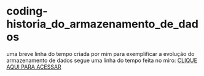 # coding-historia_do_armazenamento_de_dados
uma breve linha do tempo criada por mim para exemplificar a evolução do armazenamento de dados
segue uma linha do tempo feita no miro:
[CLIQUE AQUI PARA ACESSAR](https://miro.com/welcomeonboard/VEF4ZmdqUkxXdmNDYWpXRnNZWlpRSHVaeEY4SjNSQlcyYzVxWGRRd1BKbTZRbGhoM1NLUDNEbWlFUmxXYzR3WmRoV3pERisra3RWaS9WTGNGZElnOTgxUWlUQXJpV0RxY2RBR3c5cGQzWGcwUS9ZN0dPNzRCSFRTU1NCeU8xTXR0R2lncW1vRmFBVnlLcVJzTmdFdlNRPT0hdjE=?share_link_id=19297158135)
